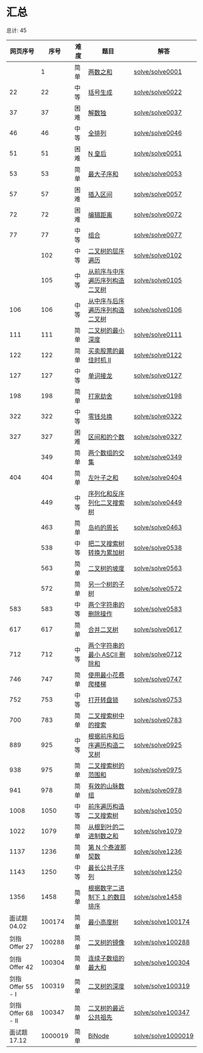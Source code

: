 # 汇总

<!--- table -->

总计: 45

| 网页序号           | 序号    | 难度 | 题目                                                                                                                           | 解答                                        |
| ------------------ | ------- | ---- | ------------------------------------------------------------------------------------------------------------------------------ | ------------------------------------------- |
|                    | 1       | 简单 | [两数之和](https://leetcode-cn.com/problems/two-sum)                                                                           | [solve/solve0001](../solve/solve0001)       |
| 22                 | 22      | 中等 | [括号生成](https://leetcode-cn.com/problems/generate-parentheses/)                                                             | [solve/solve0022](../solve/solve0022)       |
| 37                 | 37      | 困难 | [解数独](https://leetcode-cn.com/problems/sudoku-solver/)                                                                      | [solve/solve0037](../solve/solve0037)       |
| 46                 | 46      | 中等 | [全排列](https://leetcode-cn.com/problems/permutations/)                                                                       | [solve/solve0046](../solve/solve0046)       |
| 51                 | 51      | 困难 | [N 皇后](https://leetcode-cn.com/problems/n-queens/)                                                                           | [solve/solve0051](../solve/solve0051)       |
| 53                 | 53      | 简单 | [最大子序和](https://leetcode-cn.com/problems/maximum-subarray/)                                                               | [solve/solve0053](../solve/solve0053)       |
| 57                 | 57      | 困难 | [插入区间](https://leetcode-cn.com/problems/insert-interval/)                                                                  | [solve/solve0057](../solve/solve0057)       |
| 72                 | 72      | 困难 | [编辑距离](https://leetcode-cn.com/problems/edit-distance/)                                                                    | [solve/solve0072](../solve/solve0072)       |
| 77                 | 77      | 中等 | [组合](https://leetcode-cn.com/problems/combinations/)                                                                         | [solve/solve0077](../solve/solve0077)       |
|                    | 102     | 中等 | [二叉树的层序遍历](https://leetcode-cn.com/problems/binary-tree-level-order-traversal/)                                        | [solve/solve0102](../solve/solve0102)       |
|                    | 105     | 中等 | [从前序与中序遍历序列构造二叉树](https://leetcode-cn.com/problems/construct-binary-tree-from-preorder-and-inorder-traversal/)  | [solve/solve0105](../solve/solve0105)       |
| 106                | 106     | 中等 | [从中序与后序遍历序列构造二叉树](https://leetcode-cn.com/problems/construct-binary-tree-from-inorder-and-postorder-traversal/) | [solve/solve0106](../solve/solve0106)       |
| 111                | 111     | 简单 | [二叉树的最小深度](https://leetcode-cn.com/problems/minimum-depth-of-binary-tree/)                                             | [solve/solve0111](../solve/solve0111)       |
| 122                | 122     | 简单 | [买卖股票的最佳时机 II](https://leetcode-cn.com/problems/best-time-to-buy-and-sell-stock-ii/)                                  | [solve/solve0122](../solve/solve0122)       |
| 127                | 127     | 中等 | [单词接龙](https://leetcode-cn.com/problems/word-ladder/)                                                                      | [solve/solve0127](../solve/solve0127)       |
| 198                | 198     | 简单 | [打家劫舍](https://leetcode-cn.com/problems/house-robber/)                                                                     | [solve/solve0198](../solve/solve0198)       |
| 322                | 322     | 中等 | [零钱兑换](https://leetcode-cn.com/problems/coin-change/)                                                                      | [solve/solve0322](../solve/solve0322)       |
| 327                | 327     | 困难 | [区间和的个数](https://leetcode-cn.com/problems/count-of-range-sum/)                                                           | [solve/solve0327](../solve/solve0327)       |
|                    | 349     | 简单 | [两个数组的交集](https://leetcode-cn.com/problems/intersection-of-two-arrays/)                                                 | [solve/solve0349](../solve/solve0349)       |
| 404                | 404     | 简单 | [左叶子之和](https://leetcode-cn.com/problems/sum-of-left-leaves/)                                                             | [solve/solve0404](../solve/solve0404)       |
|                    | 449     | 中等 | [序列化和反序列化二叉搜索树](https://leetcode-cn.com/problems/serialize-and-deserialize-bst/)                                  | [solve/solve0449](../solve/solve0449)       |
|                    | 463     | 简单 | [岛屿的周长](https://leetcode-cn.com/problems/island-perimeter)                                                                | [solve/solve0463](../solve/solve0463)       |
|                    | 538     | 中等 | [把二叉搜索树转换为累加树](https://leetcode-cn.com/problems/convert-bst-to-greater-tree)                                       | [solve/solve0538](../solve/solve0538)       |
|                    | 563     | 简单 | [二叉树的坡度](https://leetcode-cn.com/problems/binary-tree-tilt)                                                              | [solve/solve0563](../solve/solve0563)       |
|                    | 572     | 简单 | [另一个树的子树](https://leetcode-cn.com/problems/subtree-of-another-tree)                                                     | [solve/solve0572](../solve/solve0572)       |
| 583                | 583     | 中等 | [两个字符串的删除操作](https://leetcode-cn.com/problems/delete-operation-for-two-strings/)                                     | [solve/solve0583](../solve/solve0583)       |
| 617                | 617     | 简单 | [合并二叉树](https://leetcode-cn.com/problems/merge-two-binary-trees/)                                                         | [solve/solve0617](../solve/solve0617)       |
| 712                | 712     | 中等 | [两个字符串的最小 ASCII 删除和](https://leetcode-cn.com/problems/minimum-ascii-delete-sum-for-two-strings/)                    | [solve/solve0712](../solve/solve0712)       |
| 746                | 747     | 简单 | [使用最小花费爬楼梯](https://leetcode-cn.com/problems/min-cost-climbing-stairs/)                                               | [solve/solve0747](../solve/solve0747)       |
| 752                | 753     | 中等 | [打开转盘锁](https://leetcode-cn.com/problems/open-the-lock/)                                                                  | [solve/solve0753](../solve/solve0753)       |
| 700                | 783     | 简单 | [二叉搜索树中的搜索](https://leetcode-cn.com/problems/search-in-a-binary-search-tree/)                                         | [solve/solve0783](../solve/solve0783)       |
| 889                | 925     | 中等 | [根据前序和后序遍历构造二叉树](https://leetcode-cn.com/problems/construct-binary-tree-from-preorder-and-postorder-traversal/)  | [solve/solve0925](../solve/solve0925)       |
| 938                | 975     | 简单 | [二叉搜索树的范围和](https://leetcode-cn.com/problems/range-sum-of-bst/)                                                       | [solve/solve0975](../solve/solve0975)       |
| 941                | 978     | 简单 | [有效的山脉数组](https://leetcode-cn.com/problems/valid-mountain-array/)                                                       | [solve/solve0978](../solve/solve0978)       |
| 1008               | 1050    | 中等 | [前序遍历构造二叉搜索树](https://leetcode-cn.com/problems/construct-binary-search-tree-from-preorder-traversal/)               | [solve/solve1050](../solve/solve1050)       |
| 1022               | 1079    | 简单 | [从根到叶的二进制数之和](https://leetcode-cn.com/problems/sum-of-root-to-leaf-binary-numbers/)                                 | [solve/solve1079](../solve/solve1079)       |
| 1137               | 1236    | 简单 | [第 N 个泰波那契数](https://leetcode-cn.com/problems/n-th-tribonacci-number/)                                                  | [solve/solve1236](../solve/solve1236)       |
| 1143               | 1250    | 中等 | [最长公共子序列](https://leetcode-cn.com/problems/longest-common-subsequence/)                                                 | [solve/solve1250](../solve/solve1250)       |
| 1356               | 1458    | 简单 | [根据数字二进制下 1 的数目排序](https://leetcode-cn.com/problems/sort-integers-by-the-number-of-1-bits/)                       | [solve/solve1458](../solve/solve1458)       |
| 面试题 04.02       | 100174  | 简单 | [最小高度树](https://leetcode-cn.com/problems/minimum-height-tree-lcci/)                                                       | [solve/solve100174](../solve/solve100174)   |
| 剑指 Offer 27      | 100288  | 简单 | [二叉树的镜像](https://leetcode-cn.com/problems/er-cha-shu-de-jing-xiang-lcof/)                                                | [solve/solve100288](../solve/solve100288)   |
| 剑指 Offer 42      | 100304  | 简单 | [连续子数组的最大和](https://leetcode-cn.com/problems/lian-xu-zi-shu-zu-de-zui-da-he-lcof/)                                    | [solve/solve100304](../solve/solve100304)   |
| 剑指 Offer 55 - I  | 100319  | 简单 | [二叉树的深度](https://leetcode-cn.com/problems/er-cha-shu-de-shen-du-lcof/)                                                   | [solve/solve100319](../solve/solve100319)   |
| 剑指 Offer 68 - II | 100347  | 简单 | [二叉树的最近公共祖先](https://leetcode-cn.com/problems/er-cha-shu-de-zui-jin-gong-gong-zu-xian-lcof/)                         | [solve/solve100347](../solve/solve100347)   |
| 面试题 17.12       | 1000019 | 简单 | [BiNode](https://leetcode-cn.com/problems/binode-lcci/)                                                                        | [solve/solve1000019](../solve/solve1000019) |
